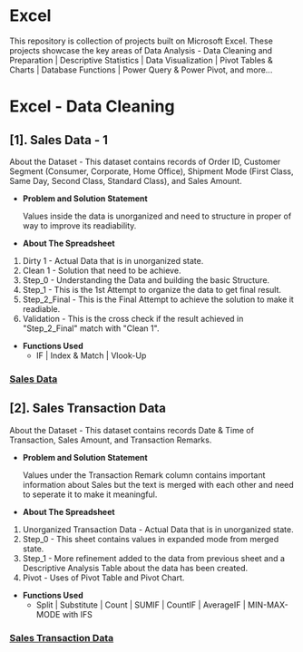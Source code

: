 # Excel
This repository is collection of projects built on Microsoft Excel. These projects showcase the key areas of Data Analysis - Data Cleaning and Preparation | Descriptive Statistics |  Data Visualization | Pivot Tables &amp; Charts | Database Functions | Power Query &amp; Power Pivot, and more...

# Excel - Data Cleaning

## [1]. Sales Data - 1
About the Dataset - This dataset contains records of Order ID, Customer Segment (Consumer, Corporate, Home Office), Shipment Mode (First Class, Same Day, Second Class, Standard Class), and Sales Amount.
- **Problem and Solution Statement**

  Values inside the data is unorganized and need to structure in proper of way to improve its readiability.
- **About The Spreadsheet**

1. Dirty 1 - Actual Data that is in unorganized state.
2. Clean 1 - Solution that need to be achieve.
3. Step_0 - Understanding the Data and building the basic Structure.
4. Step_1 - This is the 1st Attempt to organize the data to get final result.
5. Step_2_Final - This is the Final Attempt to achieve the solution to make it readiable.
6. Validation - This is the cross check if the result achieved in "Step_2_Final" match with "Clean 1".

- **Functions Used**
  - IF | Index & Match | Vlook-Up

### [Sales Data](https://github.com/iamrgyan/Excel/blob/main/Badly-Structured-Sales-Data-1.xlsx)

## [2]. Sales Transaction Data
About the Dataset - This dataset contains records Date & Time of Transaction, Sales Amount, and Transaction Remarks.

- **Problem and Solution Statement**
  
  Values under the Transaction Remark column contains important information about Sales but the text is merged with each other and need to seperate it to make it   meaningful.

- **About The Spreadsheet**
1. Unorganized Transaction Data - Actual Data that is in unorganized state.
2. Step_0 - This sheet contains values in expanded mode from merged state.
3. Step_1 - More refinement added to the data from previous sheet and a Descriptive Analysis Table about the data has been created.
4. Pivot - Uses of Pivot Table and Pivot Chart.

- **Functions Used**
  - Split | Substitute | Count | SUMIF | CountIF | AverageIF | MIN-MAX-MODE with IFS

 ### [Sales Transaction Data](https://github.com/iamrgyan/Excel/blob/main/Sales%20Transaction%20Data.xlsx)
